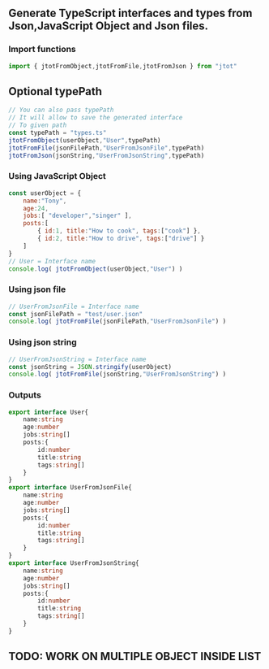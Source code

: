 ## Generate TypeScript interfaces and types from Json,JavaScript Object and Json files.
### Import functions
``` js
import { jtotFromObject,jtotFromFile,jtotFromJson } from "jtot"
```
## Optional typePath
``` js 
// You can also pass typePath
// It will allow to save the generated interface
// To given path
const typePath = "types.ts"
jtotFromObject(userObject,"User",typePath)
jtotFromFile(jsonFilePath,"UserFromJsonFile",typePath)
jtotFromJson(jsonString,"UserFromJsonString",typePath)
```
### Using JavaScript Object
``` js
const userObject = {
    name:"Tony",
    age:24,
    jobs:[ "developer","singer" ],
    posts:[
        { id:1, title:"How to cook", tags:["cook"] },
        { id:2, title:"How to drive", tags:["drive"] }
    ]
}
// User = Interface name
console.log( jtotFromObject(userObject,"User") )
```
### Using json file 
``` js
// UserFromJsonFile = Interface name
const jsonFilePath = "test/user.json"
console.log( jtotFromFile(jsonFilePath,"UserFromJsonFile") )
```
### Using json string 
``` js
// UserFromJsonString = Interface name
const jsonString = JSON.stringify(userObject)
console.log( jtotFromFile(jsonString,"UserFromJsonString") )
```
### Outputs
``` ts
export interface User{
    name:string
    age:number
    jobs:string[]
    posts:{
        id:number
        title:string
        tags:string[]
    }
}
export interface UserFromJsonFile{
    name:string
    age:number
    jobs:string[]
    posts:{
        id:number
        title:string
        tags:string[]
    }
}
export interface UserFromJsonString{
    name:string
    age:number
    jobs:string[]
    posts:{
        id:number
        title:string
        tags:string[]
    }
}
```
## TODO: WORK ON MULTIPLE OBJECT INSIDE LIST